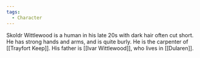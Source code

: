 ```yaml
---
tags:
  - Character
---
```

Skoldr Wittlewood is a human in his late 20s with dark hair often cut short. He has strong hands and arms, and is quite burly. He is the carpenter of [[Trayfort Keep]]. His father is [[Ivar Wittlewood]], who lives in [[Dularen]].